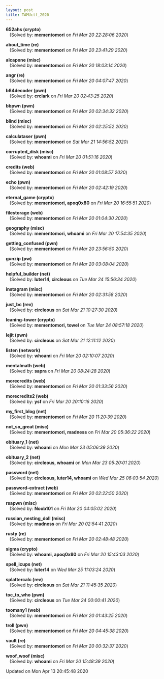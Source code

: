 ```yaml
---
layout: post
title: TAMUctf_2020
---
```


<!--break-->

**652ahs (crypto)**  
&nbsp;&nbsp;&nbsp;(Solved by: **mementomori** on _Fri Mar 20 22:28:06 2020_)  
  
**about_time (re)**  
&nbsp;&nbsp;&nbsp;(Solved by: **mementomori** on _Fri Mar 20 23:41:29 2020_)  
  
**alcapone (misc)**  
&nbsp;&nbsp;&nbsp;(Solved by: **mementomori** on _Fri Mar 20 18:03:14 2020_)  
  
**angr (re)**  
&nbsp;&nbsp;&nbsp;(Solved by: **mementomori** on _Fri Mar 20 04:07:47 2020_)  
  
**b64decoder (pwn)**  
&nbsp;&nbsp;&nbsp;(Solved by: **crclark** on _Fri Mar 20 02:43:25 2020_)  
  
**bbpwn (pwn)**  
&nbsp;&nbsp;&nbsp;(Solved by: **mementomori** on _Fri Mar 20 02:34:32 2020_)  
  
**blind (misc)**  
&nbsp;&nbsp;&nbsp;(Solved by: **mementomori** on _Fri Mar 20 02:25:52 2020_)  
  
**calculataser (pwn)**  
&nbsp;&nbsp;&nbsp;(Solved by: **mementomori** on _Sat Mar 21 14:56:52 2020_)  
  
**corrupted_disk (misc)**  
&nbsp;&nbsp;&nbsp;(Solved by: **whoami** on _Fri Mar 20 01:51:16 2020_)  
  
**credits (web)**  
&nbsp;&nbsp;&nbsp;(Solved by: **mementomori** on _Fri Mar 20 01:08:57 2020_)  
  
**echo (pwn)**  
&nbsp;&nbsp;&nbsp;(Solved by: **mementomori** on _Fri Mar 20 02:42:19 2020_)  
  
**eternal_game (crypto)**  
&nbsp;&nbsp;&nbsp;(Solved by: **mementomori, apoq0x80** on _Fri Mar 20 16:55:51 2020_)  
  
**filestorage (web)**  
&nbsp;&nbsp;&nbsp;(Solved by: **mementomori** on _Fri Mar 20 01:04:30 2020_)  
  
**geography (misc)**  
&nbsp;&nbsp;&nbsp;(Solved by: **mementomori, whoami** on _Fri Mar 20 17:54:35 2020_)  
  
**getting_confused (pwn)**  
&nbsp;&nbsp;&nbsp;(Solved by: **mementomori** on _Fri Mar 20 23:56:50 2020_)  
  
**gunzip (pw)**  
&nbsp;&nbsp;&nbsp;(Solved by: **mementomori** on _Fri Mar 20 03:08:04 2020_)  
  
**helpful_builder (net)**  
&nbsp;&nbsp;&nbsp;(Solved by: **luter14, circleous** on _Tue Mar 24 15:56:34 2020_)  
  
**instagram (misc)**  
&nbsp;&nbsp;&nbsp;(Solved by: **mementomori** on _Fri Mar 20 02:31:58 2020_)  
  
**just_bc (rev)**  
&nbsp;&nbsp;&nbsp;(Solved by: **circleous** on _Sat Mar 21 10:27:30 2020_)  
  
**leaning-tower (crypto)**  
&nbsp;&nbsp;&nbsp;(Solved by: **mementomori, towel** on _Tue Mar 24 08:57:18 2020_)  
  
**lejit (pwn)**  
&nbsp;&nbsp;&nbsp;(Solved by: **circleous** on _Sat Mar 21 12:11:12 2020_)  
  
**listen (network)**  
&nbsp;&nbsp;&nbsp;(Solved by: **whoami** on _Fri Mar 20 02:10:07 2020_)  
  
**mentalmath (web)**  
&nbsp;&nbsp;&nbsp;(Solved by: **sapra** on _Fri Mar 20 08:24:28 2020_)  
  
**morecredits (web)**  
&nbsp;&nbsp;&nbsp;(Solved by: **mementomori** on _Fri Mar 20 01:33:56 2020_)  
  
**morecredits2 (web)**  
&nbsp;&nbsp;&nbsp;(Solved by: **ysf** on _Fri Mar 20 20:10:16 2020_)  
  
**my_first_blog (net)**  
&nbsp;&nbsp;&nbsp;(Solved by: **mementomori** on _Fri Mar 20 11:20:39 2020_)  
  
**not_so_great (misc)**  
&nbsp;&nbsp;&nbsp;(Solved by: **mementomori, madness** on _Fri Mar 20 05:36:22 2020_)  
  
**obituary_1 (net)**  
&nbsp;&nbsp;&nbsp;(Solved by: **whoami** on _Mon Mar 23 05:06:39 2020_)  
  
**obituary_2 (net)**  
&nbsp;&nbsp;&nbsp;(Solved by: **circleous, whoami** on _Mon Mar 23 05:20:01 2020_)  
  
**password (net)**  
&nbsp;&nbsp;&nbsp;(Solved by: **circleous, luter14, whoami** on _Wed Mar 25 06:03:54 2020_)  
  
**password-extract (web)**  
&nbsp;&nbsp;&nbsp;(Solved by: **mementomori** on _Fri Mar 20 02:22:50 2020_)  
  
**rsapwn (misc)**  
&nbsp;&nbsp;&nbsp;(Solved by: **Noob101** on _Fri Mar 20 04:05:02 2020_)  
  
**russian_nesting_doll (misc)**  
&nbsp;&nbsp;&nbsp;(Solved by: **madness** on _Fri Mar 20 02:54:41 2020_)  
  
**rusty (re)**  
&nbsp;&nbsp;&nbsp;(Solved by: **mementomori** on _Fri Mar 20 02:48:48 2020_)  
  
**sigma (crypto)**  
&nbsp;&nbsp;&nbsp;(Solved by: **whoami, apoq0x80** on _Fri Mar 20 15:43:03 2020_)  
  
**spell_icups (net)**  
&nbsp;&nbsp;&nbsp;(Solved by: **luter14** on _Wed Mar 25 11:03:24 2020_)  
  
**splattercalc (rev)**  
&nbsp;&nbsp;&nbsp;(Solved by: **circleous** on _Sat Mar 21 11:45:35 2020_)  
  
**toc_to_who (pwn)**  
&nbsp;&nbsp;&nbsp;(Solved by: **circleous** on _Tue Mar 24 00:00:41 2020_)  
  
**toomany1 (web)**  
&nbsp;&nbsp;&nbsp;(Solved by: **mementomori** on _Fri Mar 20 01:43:25 2020_)  
  
**troll (pwn)**  
&nbsp;&nbsp;&nbsp;(Solved by: **mementomori** on _Fri Mar 20 04:45:38 2020_)  
  
**vault (re)**  
&nbsp;&nbsp;&nbsp;(Solved by: **mementomori** on _Fri Mar 20 00:32:37 2020_)  
  
**woof_woof (misc)**  
&nbsp;&nbsp;&nbsp;(Solved by: **whoami** on _Fri Mar 20 15:48:39 2020_)  
  


Updated on Mon Apr 13 20:45:48 2020
